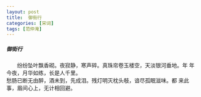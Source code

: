 ```yaml
---
layout: post
title:  御街行
categories: [宋词]
tags: [范仲淹]
---
```


##### 御街行


　　纷纷坠叶飘香砌。夜寂静，寒声碎。真珠帘卷玉楼空，天淡银河垂地。年
年今夜，月华如练，长是人千里。　　　　　　　　　　　　　　　　　　　
　 
　　 愁肠已断无由醉，酒未到，先成泪。残灯明灭枕头攲，谙尽孤眠滋味。都
来此事，眉间心上，无计相回避。　　　　　　　　　　　　　　　　　　　 
　　　　　　　　　　　　　　　　　　　　　　　　　　　 
 
　　　　　　　 































